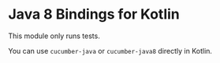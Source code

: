 Java 8 Bindings for Kotlin
==========================

This module only runs tests.

You can use `cucumber-java` or `cucumber-java8` directly in Kotlin.
